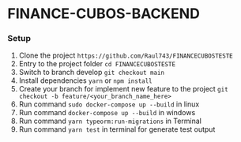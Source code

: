 # FINANCE-CUBOS-BACKEND

### Setup

1. Clone the project `https://github.com/Raul743/FINANCECUBOSTESTE`
1. Entry to the project folder `cd FINANCECUBOSTESTE`
1. Switch to branch develop `git checkout main`
1. Install dependencies `yarn` or `npm install`
1. Create your branch for implement new feature to the project `git checkout -b feature/<your_branch_name_here>`
1. Run command `sudo docker-compose up --build` in linux
1. Run command `docker-compose up --build` in windows
1. Run command `yarn typeorm:run-migrations` in Terminal
1. Run command `yarn test` in terminal for generate test output